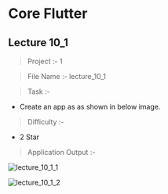 # Core Flutter

## Lecture 10_1

> Project :- 1

> File Name :- lecture_10_1

> Task :-

- Create an app as as shown in below image.

> Difficulty :-

- 2 Star

> Application Output :- 

![lecture_10_1_1](https://user-images.githubusercontent.com/114165239/221437674-982caf8d-16fa-431f-b3f7-5599828aa84c.png)

![lecture_10_1_2](https://user-images.githubusercontent.com/114165239/221437676-44a019f0-ef4f-448e-acd7-379b7ab4ab4a.png)
